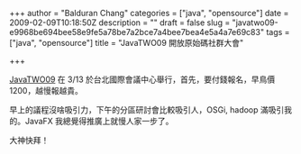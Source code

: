 +++
author = "Balduran Chang"
categories = ["java", "opensource"]
date = 2009-02-09T10:18:50Z
description = ""
draft = false
slug = "javatwo09-e9968be694bee58e9fe5a78be7a2bce7a4bee7bea4e5a4a7e69c83"
tags = ["java", "opensource"]
title = "JavaTWO09 開放原始碼社群大會"

+++


[JavaTWO09](http://203.67.83.114/sun/20081217/edm/agenda.jsp) 在 3/13 於台北國際會議中心舉行，首先，要付錢報名，早鳥價1200，越慢報越貴。

早上的議程沒啥吸引力，下午的分區研討會比較吸引人，OSGi, hadoop 滿吸引我的。JavaFX 我總覺得推廣上就慢人家一步了。

大神快拜！

